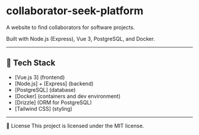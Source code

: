 # collaborator-seek-platform
A website to find collaborators for software projects.

Built with Node.js (Express), Vue 3, PostgreSQL, and Docker.

---

## 🧩 Tech Stack

- [Vue.js 3] (frontend)
- [Node.js] + [Express] (backend)
- [PostgreSQL] (database)
- [Docker] (containers and dev environment)
- [Drizzle] (ORM for PostgreSQL)
- [Tailwind CSS] (styling)

---

📝 License
This project is licensed under the MIT license.


